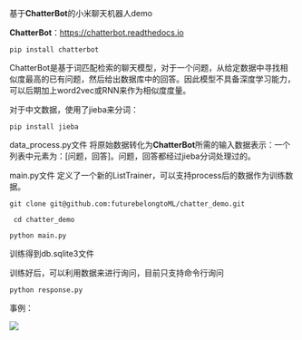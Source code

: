 基于**ChatterBot**的小米聊天机器人demo

**ChatterBot**：https://chatterbot.readthedocs.io

`pip install chatterbot`

ChatterBot是基于词匹配检索的聊天模型，对于一个问题，从给定数据中寻找相似度最高的已有问题，然后给出数据库中的回答。因此模型不具备深度学习能力，可以后期加上word2vec或RNN来作为相似度度量。

对于中文数据，使用了jieba来分词：

`pip install jieba`

data_process.py文件 将原始数据转化为**ChatterBot**所需的输入数据表示：一个列表中元素为：[问题，回答]。问题，回答都经过jieba分词处理过的。

main.py文件 定义了一个新的ListTrainer，可以支持process后的数据作为训练数据。

`git clone git@github.com:futurebelongtoML/chatter_demo.git`

` cd chatter_demo`

`python main.py`

训练得到db.sqlite3文件

训练好后，可以利用数据来进行询问，目前只支持命令行询问

`python response.py`

事例：

![](https://ws2.sinaimg.cn/large/006tNc79ly1frzar4leiej30hf06n403.jpg)